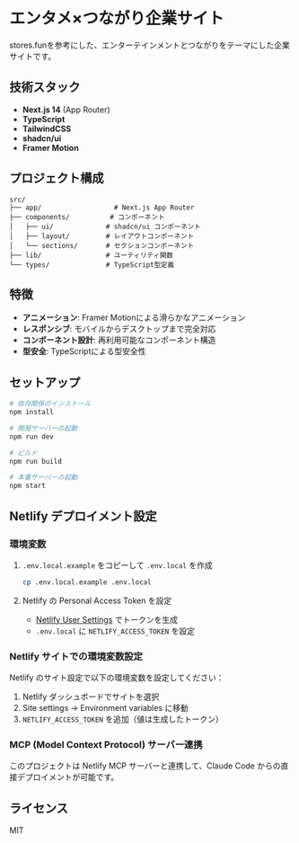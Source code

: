 # エンタメ×つながり企業サイト

stores.funを参考にした、エンターテインメントとつながりをテーマにした企業サイトです。

## 技術スタック

- **Next.js 14** (App Router)
- **TypeScript**
- **TailwindCSS**
- **shadcn/ui**
- **Framer Motion**

## プロジェクト構成

```
src/
├── app/                  # Next.js App Router
├── components/          # コンポーネント
│   ├── ui/             # shadcn/ui コンポーネント
│   ├── layout/         # レイアウトコンポーネント
│   └── sections/       # セクションコンポーネント
├── lib/                # ユーティリティ関数
└── types/              # TypeScript型定義
```

## 特徴
- **アニメーション**: Framer Motionによる滑らかなアニメーション
- **レスポンシブ**: モバイルからデスクトップまで完全対応
- **コンポーネント設計**: 再利用可能なコンポーネント構造
- **型安全**: TypeScriptによる型安全性

## セットアップ

```bash
# 依存関係のインストール
npm install

# 開発サーバーの起動
npm run dev

# ビルド
npm run build

# 本番サーバーの起動
npm start
```

## Netlify デプロイメント設定

### 環境変数

1. `.env.local.example` をコピーして `.env.local` を作成
   ```bash
   cp .env.local.example .env.local
   ```

2. Netlify の Personal Access Token を設定
   - [Netlify User Settings](https://app.netlify.com/user/applications#personal-access-tokens) でトークンを生成
   - `.env.local` に `NETLIFY_ACCESS_TOKEN` を設定

### Netlify サイトでの環境変数設定

Netlify のサイト設定で以下の環境変数を設定してください：

1. Netlify ダッシュボードでサイトを選択
2. Site settings → Environment variables に移動
3. `NETLIFY_ACCESS_TOKEN` を追加（値は生成したトークン）

### MCP (Model Context Protocol) サーバー連携

このプロジェクトは Netlify MCP サーバーと連携して、Claude Code からの直接デプロイメントが可能です。

## ライセンス

MIT
